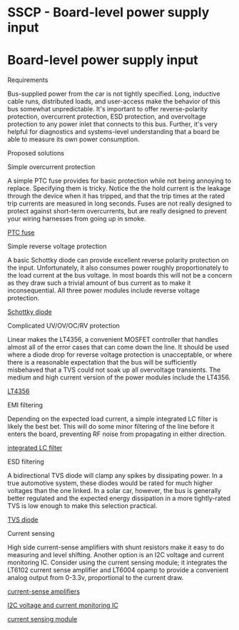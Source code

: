 # SSCP - Board-level power supply input

# Board-level power supply input

Requirements

Bus-supplied power from the car is not tightly specified. Long, inductive cable runs, distributed loads, and user-access make the behavior of this bus somewhat unpredictable. It's important to offer reverse-polarity protection, overcurrent protection, ESD protection, and overvoltage protection to any power inlet that connects to this bus. Further, it's very helpful for diagnostics and systems-level understanding that a board be able to measure its own power consumption.

Proposed solutions

Simple overcurrent protection

A simple PTC fuse provides for basic protection while not being annoying to replace. Specifying them is tricky. Notice the the hold current is the leakage through the device when it has tripped, and that the trip times at the rated trip currents are measured in long seconds. Fuses are not really designed to protect against short-term overcurrents, but are really designed to prevent your wiring harnesses from going up in smoke.

[ PTC fuse](http://search.digikey.com/us/en/products/MF-USMF010-2/MF-USMF010-2CT-ND/1014929)

Simple reverse voltage protection

A basic Schottky diode can provide excellent reverse polarity protection on the input. Unfortunately, it also consumes power roughly proportionately to the load current at the bus voltage. In most boards this will not be a concern as they draw such a trivial amount of bus current as to make it inconsequential. All three power modules include reverse voltage protection.

[ Schottky diode](http://search.digikey.com/us/en/products/MBRA160T3G/MBRA160T3GOSCT-ND/920610)

Complicated UV/OV/OC/RV protection

Linear makes the LT4356, a convenient MOSFET controller that handles almost all of the error cases that can come down the line. It should be used where a diode drop for reverse voltage protection is unacceptable, or where there is a reasonable expectation that the bus will be sufficiently misbehaved that a TVS could not soak up all overvoltage transients. The medium and high current version of the power modules include the LT4356.

[ LT4356](http://www.linear.com/product/LT4356-1%2520and%2520-2)

EMI filtering

Depending on the expected load current, a simple integrated LC filter is likely the best bet. This will do some minor filtering of the line before it enters the board, preventing RF noise from propagating in either direction.

[ integrated LC filter](http://search.digikey.com/us/en/products/ELK-E103FA/P9878CT-ND/227675)

ESD filtering

A bidirectional TVS diode will clamp any spikes by dissipating power. In a true automotive system, these diodes would be rated for much higher voltages than the one linked. In a solar car, however, the bus is generally better regulated and the expected energy dissipation in a more tightly-rated TVS is low enough to make this selection practical.

[ TVS diode](http://search.digikey.com/us/en/products/SMA6J28CA-TR/497-7888-1-ND/1883785)

Current sensing

High side current-sense amplifiers with shunt resistors make it easy to do measuring and level shifting. Another option is an I2C voltage and current monitoring IC. Consider using the current sensing module; it integrates the LT6102 current sense amplifier and LT6004 opamp to provide a convenient analog output from 0-3.3v, proportional to the current draw.

[ current-sense amplifiers](http://www.linear.com/product/LT6106)

[ I2C voltage and current monitoring IC](http://www.linear.com/product/LTC4151)

[ current sensing module](/stanford.edu/testduplicationsscp/home/sscp-2012-2013/electrical-2012-2013/electrical-systems/current-sensing-block)

